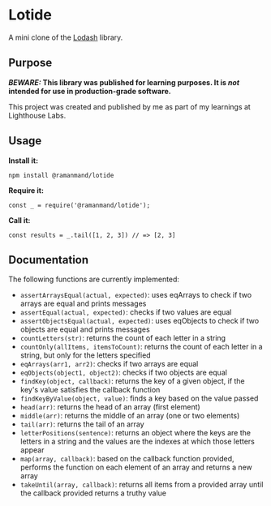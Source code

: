 # Lotide

A mini clone of the [Lodash](https://lodash.com) library.

## Purpose

**_BEWARE:_ This library was published for learning purposes. It is _not_ intended for use in production-grade software.**

This project was created and published by me as part of my learnings at Lighthouse Labs. 

## Usage

**Install it:**

`npm install @ramanmand/lotide`

**Require it:**

`const _ = require('@ramanmand/lotide');`

**Call it:**

`const results = _.tail([1, 2, 3]) // => [2, 3]`

## Documentation

The following functions are currently implemented:

* `assertArraysEqual(actual, expected)`:  uses eqArrays to check if two arrays are equal and prints messages
* `assertEqual(actual, expected)`: checks if two values are equal
* `assertObjectsEqual(actual, expected)`: uses eqObjects to check if two objects are equal and prints messages
* `countLetters(str)`: returns the count of each letter in a string
* `countOnly(allItems, itemsToCount)`: returns the count of each letter in a string, but only for the letters specified
* `eqArrays(arr1, arr2)`: checks if two arrays are equal
* `eqObjects(object1, object2)`: checks if two objects are equal
* `findKey(object, callback)`: returns the key of a given object, if the key's value satisfies the callback function
* `findKeyByValue(object, value)`: finds a key based on the value passed
* `head(arr)`: returns the head of an array (first element)
* `middle(arr)`: returns the middle of an array (one or two elements)
* `tail(arr)`: returns the tail of an array
* `letterPositions(sentence)`: returns an object where the keys are the letters in a string and the values are the indexes at which those letters appear
* `map(array, callback)`: based on the callback function provided, performs the function on each element of an array and returns a new array
* `takeUntil(array, callback)`: returns all items from a provided array until the callback provided returns a truthy value